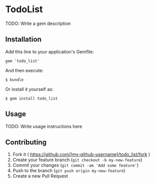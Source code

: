 # TodoList

TODO: Write a gem description

## Installation

Add this line to your application's Gemfile:

    gem 'todo_list'

And then execute:

    $ bundle

Or install it yourself as:

    $ gem install todo_list

## Usage

TODO: Write usage instructions here

## Contributing

1. Fork it ( https://github.com/[my-github-username]/todo_list/fork )
2. Create your feature branch (`git checkout -b my-new-feature`)
3. Commit your changes (`git commit -am 'Add some feature'`)
4. Push to the branch (`git push origin my-new-feature`)
5. Create a new Pull Request
